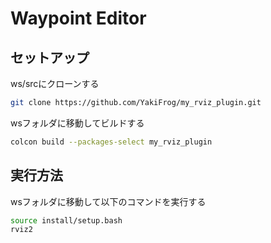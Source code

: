 # Waypoint Editor

## セットアップ

ws/srcにクローンする
<!-- setup commands -->
```bash
git clone https://github.com/YakiFrog/my_rviz_plugin.git
```

wsフォルダに移動してビルドする
<!-- build commands -->
```bash
colcon build --packages-select my_rviz_plugin
```

## 実行方法

wsフォルダに移動して以下のコマンドを実行する
<!-- run commands -->
```bash
source install/setup.bash
rviz2
```